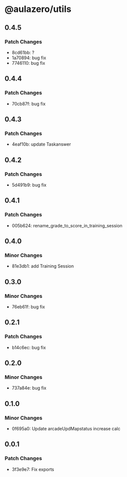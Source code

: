 # @aulazero/utils

## 0.4.5

### Patch Changes

- 8cd61bb: ?
- 1a70894: bug fix
- 7746110: bug fix

## 0.4.4

### Patch Changes

- 70cb87f: bug fix

## 0.4.3

### Patch Changes

- 4eaf10b: update Taskanswer

## 0.4.2

### Patch Changes

- 5d491b9: bug fix

## 0.4.1

### Patch Changes

- 005b624: rename_grade_to_score_in_training_session

## 0.4.0

### Minor Changes

- 81e3db1: add Training Session

## 0.3.0

### Minor Changes

- 76eb61f: bug fix

## 0.2.1

### Patch Changes

- b14c6ec: bug fix

## 0.2.0

### Minor Changes

- 737a84e: bug fix

## 0.1.0

### Minor Changes

- 0f695a0: Update arcadeUpdMapstatus increase calc

## 0.0.1

### Patch Changes

- 3f3e9e7: Fix exports
